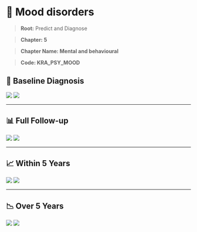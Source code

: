 # 🧬 Mood disorders
    
> **Root:** Predict and Diagnose

> **Chapter: 5**

> **Chapter Name: Mental and behavioural**

> **Code: KRA_PSY_MOOD**

## 🧪 Baseline Diagnosis

<img src="/Predict/Figures/Baseline/IMP/KRA_PSY_MOOD.png" />

<CsvTableIMP src="/Predict_Data/Baseline/IMP/IMP_KRA_PSY_MOOD.csv" label="🔍 View full results" />

<img src="/Predict/Figures/Baseline/ROC/KRA_PSY_MOOD.png" />

<CsvTableROC src="/Predict_Data/Baseline/EVA/KRA_PSY_MOOD.csv" label="🔍 View full results" />

---

## 📊 Full Follow-up

<img src="/Predict/Figures/ALL/IMP/KRA_PSY_MOOD.png" />

<CsvTableIMP src="/Predict_Data/ALL/IMP/IMP_KRA_PSY_MOOD.csv" label="🔍 View full results" />

<img src="/Predict/Figures/ALL/ROC/KRA_PSY_MOOD.png" />

<CsvTableROC src="/Predict_Data/ALL/EVA/KRA_PSY_MOOD.csv" label="🔍 View full results" />

---

## 📈 Within 5 Years

<img src="/Predict/Figures/FYears/IMP/KRA_PSY_MOOD.png" />

<CsvTableIMP src="/Predict_Data/FYears/IMP/IMP_KRA_PSY_MOOD.csv" label="🔍 View full results" />

<img src="/Predict/Figures/FYears/ROC/KRA_PSY_MOOD.png" />

<CsvTableROC src="/Predict_Data/FYears/EVA/KRA_PSY_MOOD.csv" label="🔍 View full results" />

---

## 📉 Over 5 Years

<img src="/Predict/Figures/OverFYears/IMP/KRA_PSY_MOOD.png" />

<CsvTableIMP src="/Predict_Data/OverFYears/IMP/IMP_KRA_PSY_MOOD.csv" label="🔍 View full results" />

<img src="/Predict/Figures/OverFYears/ROC/KRA_PSY_MOOD.png" />

<CsvTableROC src="/Predict_Data/OverFYears/EVA/KRA_PSY_MOOD.csv" label="🔍 View full results" />
